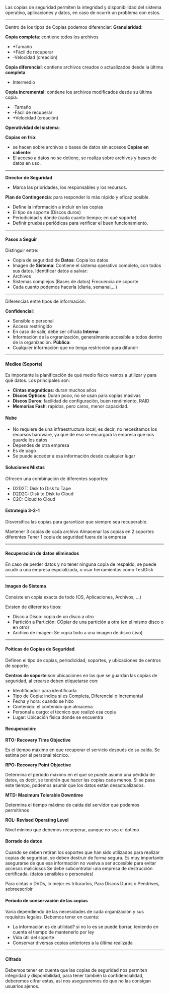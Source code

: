 Las copias de seguridad permiten la integridad y disponibilidad del sistema operativo, aplicaciones y datos, en caso de ocurrir un problema con estos.

---
Dentro de los tipos de Copias podemos diferenciar:
**Granularidad**:

 **Copia completa**: contiene todos los archivos
  - +Tamaño
  - +Fácil de recuperar
  - -Velocidad (creación)

 **Copia diferencial**: contiene archivos creados o actualizados desde la última **completa** 
  - Intermedio

 **Copia incremental**: contiene los archivos modificados desde su última copia. 
  - -Tamaño
  - -Fácil de recuperar
  - +Velocidad (creación)

**Operatividad del sistema**:

 **Copias en frío**: 
  - se hacen sobre archivos o bases de datos sin accesos
 **Copias en caliente**: 
  - El acceso a datos no se detiene, se realiza sobre archivos y bases de datos en uso.
---
**Director de Seguridad**
 - Marca las prioridades, los responsables y los recursos.

**Plan de Contingencia**: para responder lo más rápido y eficaz posible.
 - Define la información a incluir en las copias
 - El tipo de soporte (Discos duros)
 - Periodicidad y dónde (cada cuanto tiempo; en qué soporte)
 - Definir pruebas periódicas para verificar el buen funcionamiento.

---
#### Pasos a Seguir

Distinguir entre: 
 - Copia de seguridad de **Datos**: Copia los datos
 - Imagen de **Sistema**: Contiene el sistema operativo completo, con todos sus datos.
 Identificar datos a salvar:
  - Archivos
  - Sistemas complejos (Bases de datos)
 Frecuencia de soporte
  - Cada cuanto podemos hacerla (diaria, semanal,...)

---
Diferencias entre tipos de información:

**Confidencial**: 
 - Sensible o personal
 - Acceso restringido
 - En caso de salir, debe ser cifrada
**Interna**: 
 - Información de la orgranización, generalmente accesible a todos dentro de la organización.
**Pública**:
 - Cualquier información que no tenga restricción para difundir

----
#### Medios (Soporte)
Es importante la planificación de qué medio físico vamos a utilizar y para qué datos.
Los principales son:
 - **Cintas magnéticas**: duran muchos años
 - **Discos Ópticos**: Duran poco, no se usan para copias masivas
 - **Discos Duros**: facilidad de configuración, buen rendimiento, RAID
 - **Memorias Fash**: rápidos, pero caros, menor capacidad.
#### Nube
 - No requiere de una infraestructura local, es decir, no necesitamos los recursos hardware, ya que de eso se encargará la empresa que nos guarde los datos
 - Dependes de otra empresa
 - Es de pago
 - Se puede acceder a esa información desde cualquier lugar
#### Soluciones Mixtas
 Ofrecen una combinación de diferentes soportes:
 - D2D2T: Disk to Disk to Tape
 - D2D2C: Disk to Disk to Cloud
 - C2C: Cloud to Cloud
#### Estrategia 3-2-1
Disversifica las copias para garantizar que siempre sea recuperable.

Mantener 3 copias de cada archivo
Almacenar las copias en 2 soportes diferentes
Tener 1 copia de seguridad fuera de la empresa

---
#### Recuperación de datos eliminados
En caso de perder datos y no tener ninguna copia de respaldo, se puede acudir a una empresa espcializada, o usar herramientas como TestDisk 

---
#### Imagen de Sistema

Consiste en copia exacta de todo (OS, Aplicaciones, Archivos, ...)

Existen de diferentes tipos:
 - Disco a Disco: copia de un disco a otro
 - Partición a Partición: COpiar de una partición a otra (en el mismo disco o en otro)
 - Archivo de imagen: Se copia todo a una imagen de disco (.iso)

---
#### Poíticas de Copias de Seguridad

Definen el tipo de copias, periodicidad, soportes, y ubicaciones de centros de soporte.

**Centros de soporte**:son ubicaciones en las que se guardan las copias de seguridad, al crearse deben etiquetarse con:
 - Identificador: para identificarla
 - Tipo de Copia: indica si es Completa, Diferencial o Incremental
 - Fecha y hora: cuando se hizo
 - Contenido: el contenido que almacena
 - Personal a cargo: el técnico que realizó esa copia
 - Lugar: Ubicación física donde se encuentra

#### Recuperación:

**RTO: Recovery Time Objective**

  Es el tiempo máximo en que recuperar el servicio después de su caída.
  Se estima por el personal técnico.
  
**RPO: Recovery Point Objective**

  Determina el periodo máximo en el que se puede asumir una pérdida de datos, es decir, se tendrán que hacer las copias cada menos. Si se pasa este tiempo, podemos asumir que los datos están desactualizados.
  
**MTD: Maximum Tolerable Downtime**

  Determina el tiempo máximo de caída del servidor que podemos permitirnos
  
**ROL: Revised Operating Level**

  Nivel mínimo que debemos recueperar, aunque no sea el óptimo

#### Borrado de datos

  Cuando se deben retiran los soportes que han sido utilizados para realizar copias de seguridad, se deben destruir de forma segura.
  Es muy importante asegurarse de que esa información no vuelva a ser accesible para evitar accesos maliciosos
  Se debe subcontratar una empresa de destrucción certificada. (datos sensibles o personales)

   Para cintas o DVDs, lo mejor es triturarlos,
   Para Discos Duros o Pendrives, sobreescribir
   
#### Período de conservación de las copias

  Varía dependiendo de las necesidades de cada organización y sus requisitos legales.
  Debemos tener en cuenta:
   - La información es de utilidad? si no lo es se puede borrar, teniendo en cuenta el tiempo de mantenerlo por ley
   - Vida útil del soporte
   - Conservar diversas copias anteriores a la última realizada
   - ---
#### Cifrado

Debemos tener en cuenta que las copias de seguridad nos permiten integridad y disponibilidad, para tener también la confidencialidad, deberemos cifrar estas, así nos aseguraremos de que no las consigan usuarios ajenos.
